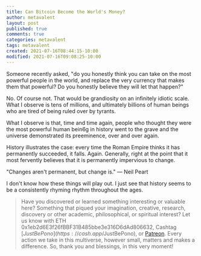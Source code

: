 ```yaml
---
title: Can Bitcoin Become the World's Money?
author: metavalent
layout: post
published: true
comments: true
categories: metavalent
tags: metavalent
created: 2021-07-16T08:44:15-10:00
modified: 2021-07-16T09:08:25-10:00
---
```


Someone recently asked, "do you honestly think you can take on the most powerful people in the world, and replace the very currency that makes them that powerful? Do you honestly believe they will let that happen?"

No. Of course not. That would be grandiosity on an infinitely idiotic scale. What I observe is tens of millions, and ultimately billions of human beings who are tired of being ruled over by tyrants.

What I observe is that, time and time again, people who thought they were the most powerful human bein6g in history went to the grave and the universe demonstrated its preeminence, over and over again.

History illustrates the case: every time the Roman Empire thinks it has permanently succeeded, it falls. Again. Generally, right at the point that it most fervently believes that it is permanently impervious to change.

"Changes aren't permanent, but change is." &mdash; Neil Peart

I don't know how these things will play out. I just see that history seems to be a consistently rhyming rhythm throughout the ages.

<!-- 
Watch [Can Bitcoin Become the World's Money? A SOHO Forum Debate](https://youtu.be/Ky7lB_tKVz0) if the embed below does not behave nicely. 

<div class="embed-container"><iframe width="560" height="315" src="https://www.youtube.com/embed/Ky7lB_tKVz0" title="YouTube video player" frameborder="0" allow="accelerometer; autoplay; clipboard-write; encrypted-media; gyroscope; picture-in-picture" allowfullscreen></iframe></div>
-->

> Have you discovered or learned something interesting or valuable here? Something that piqued your imagination, creative, research, discovery or other academic, philosophical, or spiritual interest? Let us know with ETH 0x1eb2d6E3f26fBBF31B485bbe3e316D6dAd806632, Cashtag [$JustBePono](https://cash.app/$JustBePono), or [Patreon](https://patreon.com/metavalent). Every action we take in this multiverse, however small, matters and makes a difference. So, thank you and blessings, in this very moment!

